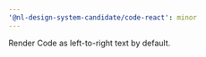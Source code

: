 ```yaml
---
'@nl-design-system-candidate/code-react': minor
---
```


Render Code as left-to-right text by default.
